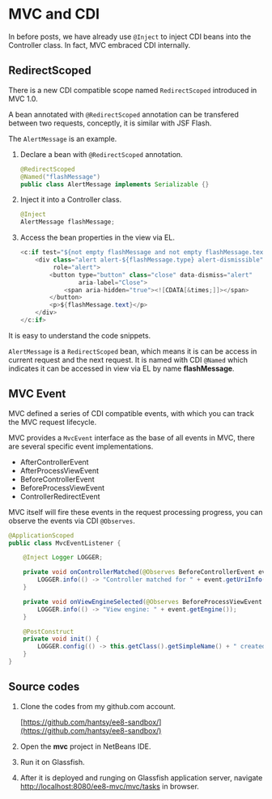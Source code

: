 # MVC and CDI

In before posts, we have already use `@Inject` to inject CDI beans into the Controller class. In fact, MVC embraced CDI internally. 


## RedirectScoped

There is a new CDI compatible scope named `RedirectScoped` introduced in MVC 1.0. 

A bean annotated with `@RedirectScoped` annotation can be transfered between two requests, conceptly, it is similar with JSF Flash.

The `AlertMessage` is an example.

1. Declare a bean with `@RedirectScoped` annotation.

	```java
	@RedirectScoped
	@Named("flashMessage")
	public class AlertMessage implements Serializable {}
	```	

2. Inject it into a Controller class.

	```java
	@Inject
	AlertMessage flashMessage;
	```

3. Access the bean properties in the view via EL.

	```java
	<c:if test="${not empty flashMessage and not empty flashMessage.text}">
		<div class="alert alert-${flashMessage.type} alert-dismissible"
			 role="alert">
			<button type="button" class="close" data-dismiss="alert"
					aria-label="Close">
				<span aria-hidden="true"><![CDATA[&times;]]></span>
			</button>
			<p>${flashMessage.text}</p>
		</div>
	</c:if>
	```	
	
It is easy to understand the code snippets.

`AlertMessage` is a `RedirectScoped` bean, which means it is can be access in current request and the next request. It is named with CDI `@Named` which indicates it can be accessed in view via EL by name **flashMessage**.

## MVC Event

MVC defined a series of CDI compatible events, with which you can track the MVC request lifecycle.

MVC provides a `MvcEvent` interface as the base of all events in MVC, there are several specific event implementations.

* AfterControllerEvent
* AfterProcessViewEvent
* BeforeControllerEvent
* BeforeProcessViewEvent
* ControllerRedirectEvent

MVC itself will fire these events in the request processing progress, you can observe the events via CDI `@Observes`.

```java
@ApplicationScoped
public class MvcEventListener {

	@Inject Logger LOGGER;

	private void onControllerMatched(@Observes BeforeControllerEvent event) {
		LOGGER.info(() -> "Controller matched for " + event.getUriInfo().getRequestUri());
	}

	private void onViewEngineSelected(@Observes BeforeProcessViewEvent event) {
		LOGGER.info(() -> "View engine: " + event.getEngine());
	}

	@PostConstruct
	private void init() {
		LOGGER.config(() -> this.getClass().getSimpleName() + " created");
	}
}
```	

## Source codes

1. Clone the codes from my github.com account.

    [https://github.com/hantsy/ee8-sandbox/](https://github.com/hantsy/ee8-sandbox/)
	
2. Open the **mvc** project in NetBeans IDE.
3. Run it on Glassfish.
4. After it is deployed and runging on Glassfish application server, navigate [http://localhost:8080/ee8-mvc/mvc/tasks](http://localhost:8080/ee8-mvc/mvc/tasks) in browser.

